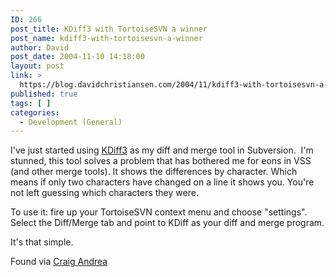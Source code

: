 ```yaml
---
ID: 266
post_title: KDiff3 with TortoiseSVN a winner
post_name: kdiff3-with-tortoisesvn-a-winner
author: David
post_date: 2004-11-10 14:18:00
layout: post
link: >
  https://blog.davidchristiansen.com/2004/11/kdiff3-with-tortoisesvn-a-winner/
published: true
tags: [ ]
categories:
  - Development (General)
---
```

<p>I've just started using <a href="http://kdiff3.sourceforge.net/">KDiff3</a> as my diff and merge tool in Subversion.&nbsp; I'm stunned, this tool solves a problem that has bothered me for eons in VSS (and other merge tools). It shows the differences by character. Which means if only two characters have changed on a line it shows you. You're not left guessing which characters they were.</p>
<p>To use it: fire up your TortoiseSVN context menu and choose "settings". Select the Diff/Merge tab and point to KDiff as your diff and merge program.</p>
<p>It's that simple. </p>
<p>Found via <a href="http://pluralsight.com/blogs/craig/archive/2004/10/14/2787.aspx#FeedBack">Craig Andrea</a></p>